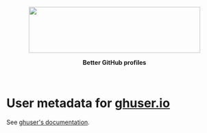 <p align="center">
  <a href="https://ghuser.io">
    <img src="https://cdn.jsdelivr.net/gh/ghuser-io/ghuser.io@master/docs/logo.png"
         width="400" height="108" />
  </a>
</p>
<p align="center">
  <b>Better GitHub profiles</b>
</p>
<br />

# User metadata for [ghuser.io](https://ghuser.io)

See [ghuser's documentation](https://github.com/ghuser-io/ghuser.io/blob/master/docs/user-settings.md).
